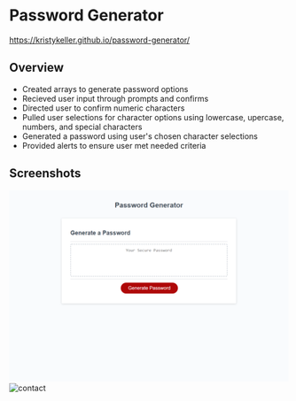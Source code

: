 # Password Generator
 https://kristykeller.github.io/password-generator/
## Overview
* Created arrays to generate password options
* Recieved user input through prompts and confirms 
* Directed user to confirm numeric characters
* Pulled user selections for character options using lowercase, upercase, numbers, and special characters
* Generated a password using user's chosen character selections
* Provided alerts to ensure user met needed criteria 
## Screenshots
![contact](./assets/Password-start.png "password start screenshot")
![contact](./Code/Homework/Password-Generator/password-generator/Assets/password-generated.png "password generated screenshot")
